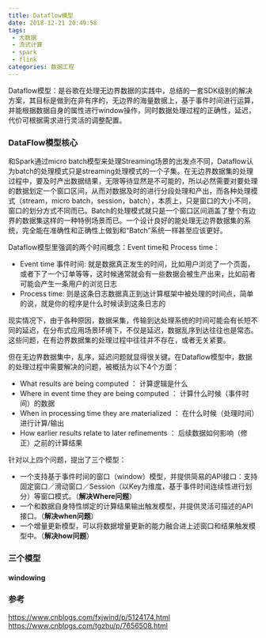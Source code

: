 ```yaml
---
title: Dataflow模型
date: 2018-12-21 20:49:58
tags:
 - 大数据
 - 流式计算
 - spark
 - flink
categories: 数据工程
---
```

Dataflow模型：是谷歌在处理无边界数据的实践中，总结的一套SDK级别的解决方案，其目标是做到在非有序的，无边界的海量数据上，基于事件时间进行运算，并能根据数据自身的属性进行window操作，同时数据处理过程的正确性，延迟，代价可根据需求进行灵活的调整配置。
### DataFlow模型核心
和Spark通过micro batch模型来处理Streaming场景的出发点不同，Dataflow认为batch的处理模式只是streaming处理模式的一个子集。在无边界数据集的处理过程中，要及时产出数据结果，无限等待显然是不可能的，所以必然需要对要处理的数据划定一个窗口区间，从而对数据及时的进行分段处理和产出，而各种处理模式（stream，micro batch，session，batch），本质上，只是窗口的大小不同，窗口的划分方式不同而已。Batch的处理模式就只是一个窗口区间涵盖了整个有边界的数据集这样的一种特例场景而已。一个设计良好的能处理无边界数据集的系统，完全能在准确性和正确性上做到和“Batch”系统一样甚至应该更好。
<!--more-->
Dataflow模型里强调的两个时间概念：Event time和 Process time：
* Event time 事件时间: 就是数据真正发生的时间，比如用户浏览了一个页面，或者下了一个订单等等，这时候通常就会有一些数据会被生产出来，比如前者可能会产生一条用户的浏览日志
* Process time: 则是这条日志数据真正到达计算框架中被处理的时间点，简单的说，就是你的程序是什么时候读到这条日志的

现实情况下，由于各种原因，数据采集，传输到达处理系统的时间可能会有长短不同的延迟，在分布式应用场景环境下，不仅是延迟，数据乱序到达往往也是常态。这些问题，在有边界数据集的处理过程中往往并不存在，或者无关紧要。

但在无边界数据集中，乱序，延迟问题就显得很关键。在Dataflow模型中，数据的处理过程中需要解决的问题，被概括为以下4个方面：
* What results are being computed ： 计算逻辑是什么
* Where in event time they are being computed ： 计算什么时候（事件时间）的数据
* When in processing time they are materialized ： 在什么时候（处理时间）进行计算/输出
* How earlier results relate to later refinements ： 后续数据如何影响（修正）之前的计算结果

针对以上四个问题，提出了三个模型：
* 一个支持基于事件时间的窗口（window）模型，并提供简易的API接口：支持固定窗口／滑动窗口／Session（以Key为维度，基于事件时间连续性进行划分）等窗口模式。（**解决Where问题**）
* 一个和数据自身特性绑定的计算结果输出触发模型，并提供灵活可描述的API接口。（**解决when问题**）
* 一个增量更新模型，可以将数据增量更新的能力融合进上述窗口和结果触发模型中。（**解决how问题**）
### 三个模型
#### windowing


### 参考
https://www.cnblogs.com/fxjwind/p/5124174.html
https://www.cnblogs.com/tgzhu/p/7656508.html